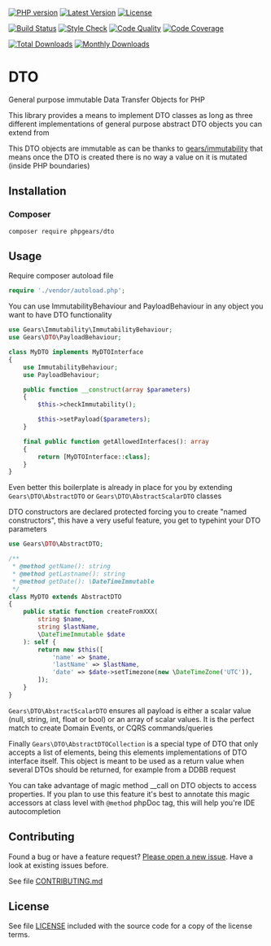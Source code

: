 [![PHP version](https://img.shields.io/badge/PHP-%3E%3D7.1-8892BF.svg?style=flat-square)](http://php.net)
[![Latest Version](https://img.shields.io/packagist/v/phpgears/dto.svg?style=flat-square)](https://packagist.org/packages/phpgears/dto)
[![License](https://img.shields.io/github/license/phpgears/dto.svg?style=flat-square)](https://github.com/phpgears/dto/blob/master/LICENSE)

[![Build Status](https://img.shields.io/travis/phpgears/dto.svg?style=flat-square)](https://travis-ci.org/phpgears/dto)
[![Style Check](https://styleci.io/repos/148840961/shield)](https://styleci.io/repos/148840961)
[![Code Quality](https://img.shields.io/scrutinizer/g/phpgears/dto.svg?style=flat-square)](https://scrutinizer-ci.com/g/phpgears/dto)
[![Code Coverage](https://img.shields.io/coveralls/phpgears/dto.svg?style=flat-square)](https://coveralls.io/github/phpgears/dto)

[![Total Downloads](https://img.shields.io/packagist/dt/phpgears/dto.svg?style=flat-square)](https://packagist.org/packages/phpgears/dto/stats)
[![Monthly Downloads](https://img.shields.io/packagist/dm/phpgears/dto.svg?style=flat-square)](https://packagist.org/packages/phpgears/dto/stats)

# DTO

General purpose immutable Data Transfer Objects for PHP

This library provides a means to implement DTO classes as long as three different implementations of general purpose abstract DTO objects you can extend from

This DTO objects are immutable as can be thanks to [gears/immutability](https://github.com/phpgears/immutability) that means once the DTO is created there is no way a value on it is mutated (inside PHP boundaries)

## Installation

### Composer

```
composer require phpgears/dto
```

## Usage

Require composer autoload file

```php
require './vendor/autoload.php';
```

You can use ImmutabilityBehaviour and PayloadBehaviour in any object you want to have DTO functionality

```php
use Gears\Immutability\ImmutabilityBehaviour;
use Gears\DTO\PayloadBehaviour;

class MyDTO implements MyDTOInterface
{
    use ImmutabilityBehaviour;
    use PayloadBehaviour;

    public function __construct(array $parameters)
    {
        $this->checkImmutability();

        $this->setPayload($parameters);
    }

    final public function getAllowedInterfaces(): array
    {
        return [MyDTOInterface::class];
    }
}
```

Even better this boilerplate is already in place for you by extending `Gears\DTO\AbstractDTO` or `Gears\DTO\AbstractScalarDTO` classes

DTO constructors are declared protected forcing you to create "named constructors", this have a very useful feature, you get to typehint your DTO parameters

```php
use Gears\DTO\AbstractDTO;

/**
 * @method getName(): string
 * @method getLastname(): string
 * @method getDate(): \DateTimeImmutable
 */
class MyDTO extends AbstractDTO
{
    public static function createFromXXX(
        string $name, 
        string $lastName, 
        \DateTimeImmutable $date
    ): self {
        return new $this([
            'name' => $name,
            'lastName' => $lastName,
            'date' => $date->setTimezone(new \DateTimeZone('UTC')),
        ]);
    }
}
```

`Gears\DTO\AbstractScalarDTO` ensures all payload is either a scalar value (null, string, int, float or bool) or an array of scalar values. It is the perfect match to create Domain Events, or CQRS commands/queries

Finally `Gears\DTO\AbstractDTOCollection` is a special type of DTO that only accepts a list of elements, being this elements implementations of DTO interface itself. This object is meant to be used as a return value when several DTOs should be returned, for example from a DDBB request

You can take advantage of magic method __call on DTO objects to access properties. If you plan to use this feature it's best to annotate this magic accessors at class level with `@method` phpDoc tag, this will help you're IDE autocompletion

## Contributing

Found a bug or have a feature request? [Please open a new issue](https://github.com/phpgears/dto/issues). Have a look at existing issues before.

See file [CONTRIBUTING.md](https://github.com/phpgears/dto/blob/master/CONTRIBUTING.md)

## License

See file [LICENSE](https://github.com/phpgears/dto/blob/master/LICENSE) included with the source code for a copy of the license terms.
